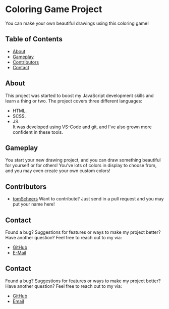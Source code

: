 # Coloring Game Project

You can make your own beautiful drawings using this coloring game!

## Table of Contents

-   [About](#about)
-   [Gameplay](#gameplay)
-   [Contributors](#contributors)
-   [Contact](#contact)

## About

This project was started to boost my JavaScript development skills and learn a thing or two. The project covers three different languages:

-   HTML.
-   SCSS.
-   JS. <br>
    It was developed using VS-Code and git, and I've also grown more confident in these tools.

## Gameplay

You start your new drawing project, and you can draw something beautiful for yourself or for others! You've lots of colors in display to choose from, and you may even create your own custom colors!

## Contributors

-   [tomScheers](https://github.com/tomScheers)
    Want to contribute? Just send in a pull request and you may put your name here!

## Contact

Found a bug? Suggestions for features or ways to make my project better? Have another question? Feel free to reach out to my via:

-   [GitHub](https://github.com/tomScheers)
-   [E-Mail](mailto:tomscheers@outlook.com)

## Contact

Found a bug? Suggestions for features or ways to make my project better? Have another question? Feel free to reach out to my via:

-   [GitHub](https://github.com/tomScheers)
-   [Email](mailto:tomscheers@outlook.com)
